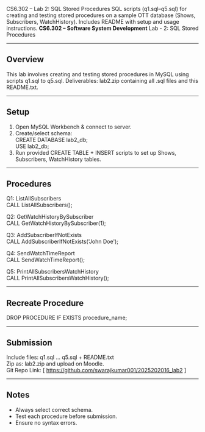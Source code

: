 CS6.302 – Lab 2: SQL Stored Procedures SQL scripts (q1.sql–q5.sql) for creating and testing stored procedures on a sample OTT database (Shows, Subscribers, WatchHistory). Includes README with setup and usage instructions.
**CS6.302 – Software System Development**
Lab - 2: SQL Stored Procedures

------------------------------------
 Overview
------------------------------------
This lab involves creating and testing stored procedures in MySQL using scripts q1.sql to q5.sql. 
Deliverables: lab2.zip containing all .sql files and this README.txt.

------------------------------------
 Setup
------------------------------------
1. Open MySQL Workbench & connect to server.  
2. Create/select schema:  
   CREATE DATABASE lab2_db;  
   USE lab2_db;  
3. Run provided CREATE TABLE + INSERT scripts to set up Shows, Subscribers, WatchHistory tables.  

------------------------------------
 Procedures
------------------------------------
Q1: ListAllSubscribers  
   CALL ListAllSubscribers();

Q2: GetWatchHistoryBySubscriber  
   CALL GetWatchHistoryBySubscriber(1);

Q3: AddSubscriberIfNotExists  
   CALL AddSubscriberIfNotExists('John Doe');

Q4: SendWatchTimeReport  
   CALL SendWatchTimeReport();

Q5: PrintAllSubscribersWatchHistory  
   CALL PrintAllSubscribersWatchHistory();

------------------------------------
 Recreate Procedure
------------------------------------
DROP PROCEDURE IF EXISTS procedure_name;

------------------------------------
 Submission
------------------------------------
Include files: q1.sql … q5.sql + README.txt  
Zip as: lab2.zip and upload on Moodle.  
Git Repo Link: [ https://github.com/swarajkumar001/2025202016_lab2  ]

------------------------------------
 Notes
------------------------------------
- Always select correct schema.  
- Test each procedure before submission.  
- Ensure no syntax errors.  
